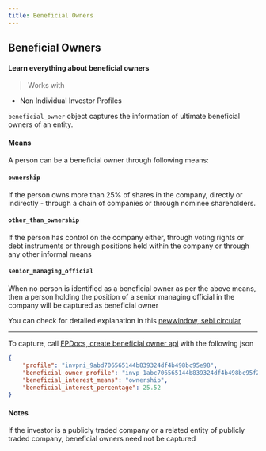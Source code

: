 ```yaml
---
title: Beneficial Owners
---
```

## Beneficial Owners
#### Learn everything about beneficial owners

>Works with
- Non Individual Investor Profiles

`beneficial_owner` object captures the information of ultimate beneficial owners of an entity.

#### Means
A person can be a beneficial owner through following means:

#### `ownership`
If the person owns more than 25% of shares in the company, directly or indirectly - through a chain of companies or through nominee shareholders.

#### `other_than_ownership`
If the person has control on the company either, through voting rights or debt instruments or through positions held within the company or through any other informal means

#### `senior_managing_official`
When no person is identified as a beneficial owner as per the above means, then a person holding the position of a senior managing official in the company will be captured as beneficial owner

You can check for detailed explanation in this [newwindow, sebi circular](https://www.sebi.gov.in/legal/circulars/jan-2013/guidelines-on-identification-of-beneficial-ownership_24206.html)

---

To capture, call [FPDocs, create beneficial owner api](https://fintechprimitives.com/docs/api/#create-a-beneficial-owner) with the following json
```json
{
    "profile": "invpni_9abd706565144b839324df4b498bc95e98",
    "beneficial_owner_profile": "invp_1abc706565144b839324df4b498bc95f23",
    "beneficial_interest_means": "ownership",
    "beneficial_interest_percentage": 25.52
}
```

#### Notes
If the investor is a publicly traded company or a related entity of publicly traded company, beneficial owners need not be captured